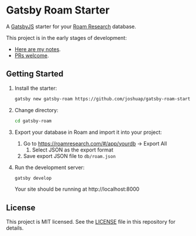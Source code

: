 # Gatsby Roam Starter

A [GatsbyJS](https://www.gatsbyjs.org/) starter for your [Roam Research](https://roamresearch.com/) database.

This project is in the early stages of development:
- [Here are my notes](./NOTES.md).
- [PRs welcome](https://github.com/joshuap/gatsby-roam-starter/pulls).

## Getting Started

1. Install the starter:

    ```sh
    gatsby new gatsby-roam https://github.com/joshuap/gatsby-roam-starter/
    ```

2. Change directory:

    ```sh
    cd gatsby-roam
    ```

3. Export your database in Roam and import it into your project:
    1. Go to https://roamresearch.com/#/app/yourdb -> Export All
        1. Select JSON as the export format
    2. Save export JSON file to `db/roam.json`

4. Run the development server:

    ```sh
    gatsby develop
    ```
    Your site should be running at http://localhost:8000

## License

This project is MIT licensed. See the [LICENSE](https://github.com/joshuap/gatsby-roam-starter/blob/master/LICENSE) file in this repository for details.
